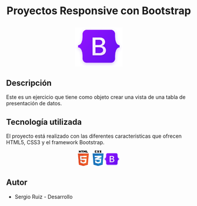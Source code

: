 # <p align="center"> Proyectos Responsive con Bootstrap #

<p align="center"><img src="./images/Bootstrap.png" width="130"> 

## Descripción ##

Este es un ejercicio que tiene como objeto crear una vista de una tabla de presentación de datos.


## Tecnología utilizada  ##

El proyecto está realizado con las diferentes caracteristicas que ofrecen HTML5, CSS3 y el framework Bootstrap.
<p align="center"><img src="./images/htmlcss.png" width="70"><img src="./images/Bootstrap.png" width="45"> 

## Autor ##

  * Sergio Ruiz - Desarrollo